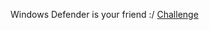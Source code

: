 Windows Defender is your friend :/
<a href="https://atenea.ccn-cert.cni.es/challenges?category=4">Challenge</a>
